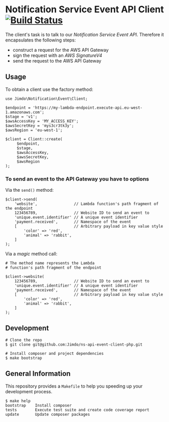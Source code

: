 # Notification Service Event API Client [![Build Status](https://travis-ci.com/Jimdo/ns-api-event-client-php.svg?token=xaHjcgAFSuULvgxb6q6z&branch=master)](https://travis-ci.com/Jimdo/ns-api-event-client-php)

The client's task is to talk to our *Notification Service Event API*. Therefore it encapsulates the following steps:

  - construct a request for the AWS API Gateway
  - sign the request with an *AWS SignatureV4*
  - send the request to the AWS API Gateway

## Usage

To obtain a client use the factory method:

```
use Jimdo\Notification\Event\Client;

$endpoint = 'https://my-lambda-endpoint.execute-api.eu-west-1.amazonaws.com';
$stage = 'v1';
$awsAccessKey = 'MY_ACCESS_KEY';
$awsSecretKey = 'mys3cr3tk3y';
$awsRegion = 'eu-west-1';

$client = Client::create(
     $endpoint,
     $stage,
     $awsAccessKey,
     $awsSecretKey,
     $awsRegion
);

```

### To send an event to the API Gateway you have to options

Via the `send()` method:

```
$client->send(
    'website',                // Lambda function's path fragment of the endpoint
    123456789,                // Website ID to send an event to
    'unique.event.identifier' // A unique event identifier
    'payment.received',       // Namespace of the event
    [                         // Arbitrary payload in key value style
        'color' => 'red',
        'animal' => 'rabbit',
    ]
);
```

Via a *magic* method call:

```
# The method name represents the Lambda
# function's path fragment of the endpoint

$client->website(
    123456789,                // Website ID to send an event to
    'unique.event.identifier' // A unique event identifier
    'payment.received',       // Namespace of the event
    [                         // Arbitrary payload in key value style
        'color' => 'red',
        'animal' => 'rabbit',
    ]
);
```

## Development

```
# Clone the repo
$ git clone git@github.com:Jimdo/ns-api-event-client-php.git

# Install composer and project dependencies
$ make bootstrap
```

## General Information

This repository provides a `Makefile` to help you speeding up your development process.

```
$ make help
bootstrap    Install composer
tests        Execute test suite and create code coverage report
update       Update composer packages
```
